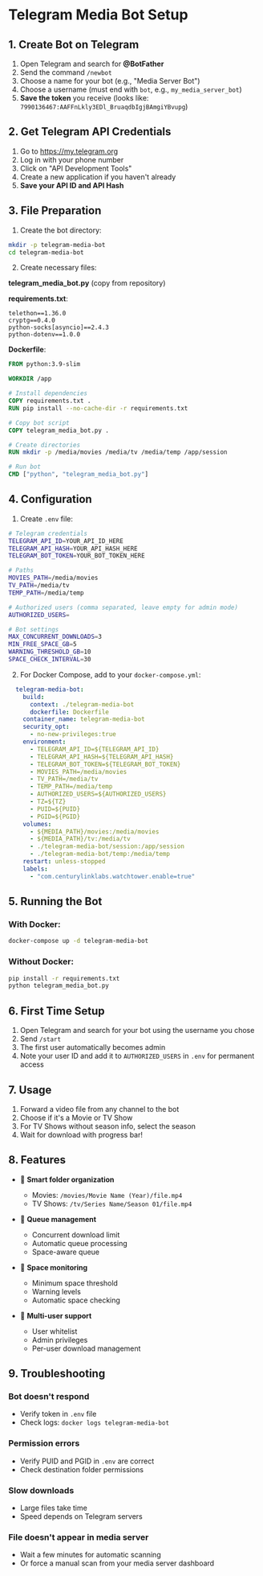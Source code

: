 # Telegram Media Bot Setup

## 1. Create Bot on Telegram

1. Open Telegram and search for **@BotFather**
2. Send the command `/newbot`
3. Choose a name for your bot (e.g., "Media Server Bot")
4. Choose a username (must end with `bot`, e.g., `my_media_server_bot`)
5. **Save the token** you receive (looks like: `7990136467:AAFFnLkly3EDl_BruaqdbIgjBAmgiYBvupg`)

## 2. Get Telegram API Credentials

1. Go to https://my.telegram.org
2. Log in with your phone number
3. Click on "API Development Tools"
4. Create a new application if you haven't already
5. **Save your API ID and API Hash**

## 3. File Preparation

1. Create the bot directory:
```bash
mkdir -p telegram-media-bot
cd telegram-media-bot
```

2. Create necessary files:

**telegram_media_bot.py** (copy from repository)

**requirements.txt**:
```
telethon==1.36.0
cryptg==0.4.0
python-socks[asyncio]==2.4.3
python-dotenv==1.0.0
```

**Dockerfile**:
```dockerfile
FROM python:3.9-slim

WORKDIR /app

# Install dependencies
COPY requirements.txt .
RUN pip install --no-cache-dir -r requirements.txt

# Copy bot script
COPY telegram_media_bot.py .

# Create directories
RUN mkdir -p /media/movies /media/tv /media/temp /app/session

# Run bot
CMD ["python", "telegram_media_bot.py"]
```

## 4. Configuration

1. Create `.env` file:
```bash
# Telegram credentials
TELEGRAM_API_ID=YOUR_API_ID_HERE
TELEGRAM_API_HASH=YOUR_API_HASH_HERE
TELEGRAM_BOT_TOKEN=YOUR_BOT_TOKEN_HERE

# Paths
MOVIES_PATH=/media/movies
TV_PATH=/media/tv
TEMP_PATH=/media/temp

# Authorized users (comma separated, leave empty for admin mode)
AUTHORIZED_USERS=

# Bot settings
MAX_CONCURRENT_DOWNLOADS=3
MIN_FREE_SPACE_GB=5
WARNING_THRESHOLD_GB=10
SPACE_CHECK_INTERVAL=30
```

2. For Docker Compose, add to your `docker-compose.yml`:

```yaml
  telegram-media-bot:
    build: 
      context: ./telegram-media-bot
      dockerfile: Dockerfile
    container_name: telegram-media-bot
    security_opt:
      - no-new-privileges:true
    environment:
      - TELEGRAM_API_ID=${TELEGRAM_API_ID}
      - TELEGRAM_API_HASH=${TELEGRAM_API_HASH}
      - TELEGRAM_BOT_TOKEN=${TELEGRAM_BOT_TOKEN}
      - MOVIES_PATH=/media/movies
      - TV_PATH=/media/tv
      - TEMP_PATH=/media/temp
      - AUTHORIZED_USERS=${AUTHORIZED_USERS}
      - TZ=${TZ}
      - PUID=${PUID}
      - PGID=${PGID}
    volumes:
      - ${MEDIA_PATH}/movies:/media/movies
      - ${MEDIA_PATH}/tv:/media/tv
      - ./telegram-media-bot/session:/app/session
      - ./telegram-media-bot/temp:/media/temp
    restart: unless-stopped
    labels:
      - "com.centurylinklabs.watchtower.enable=true"
```

## 5. Running the Bot

### With Docker:
```bash
docker-compose up -d telegram-media-bot
```

### Without Docker:
```bash
pip install -r requirements.txt
python telegram_media_bot.py
```

## 6. First Time Setup

1. Open Telegram and search for your bot using the username you chose
2. Send `/start`
3. The first user automatically becomes admin
4. Note your user ID and add it to `AUTHORIZED_USERS` in `.env` for permanent access

## 7. Usage

1. Forward a video file from any channel to the bot
2. Choose if it's a Movie or TV Show
3. For TV Shows without season info, select the season
4. Wait for download with progress bar!

## 8. Features

- 📁 **Smart folder organization**
  - Movies: `/movies/Movie Name (Year)/file.mp4`
  - TV Shows: `/tv/Series Name/Season 01/file.mp4`

- 🔄 **Queue management**
  - Concurrent download limit
  - Automatic queue processing
  - Space-aware queue

- 💾 **Space monitoring**
  - Minimum space threshold
  - Warning levels
  - Automatic space checking

- 👥 **Multi-user support**
  - User whitelist
  - Admin privileges
  - Per-user download management

## 9. Troubleshooting

### Bot doesn't respond
- Verify token in `.env` file
- Check logs: `docker logs telegram-media-bot`

### Permission errors
- Verify PUID and PGID in `.env` are correct
- Check destination folder permissions

### Slow downloads
- Large files take time
- Speed depends on Telegram servers

### File doesn't appear in media server
- Wait a few minutes for automatic scanning
- Or force a manual scan from your media server dashboard
